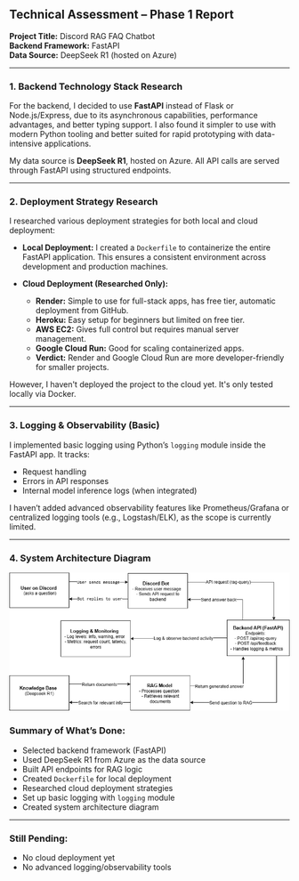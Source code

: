 ## Technical Assessment – Phase 1 Report  
**Project Title:** Discord RAG FAQ Chatbot  
**Backend Framework:** FastAPI  
**Data Source:** DeepSeek R1 (hosted on Azure)

---

### 1. **Backend Technology Stack Research**  
For the backend, I decided to use **FastAPI** instead of Flask or Node.js/Express, due to its asynchronous capabilities, performance advantages, and better typing support. I also found it simpler to use with modern Python tooling and better suited for rapid prototyping with data-intensive applications.

My data source is **DeepSeek R1**, hosted on Azure. All API calls are served through FastAPI using structured endpoints.

---

### 2. **Deployment Strategy Research**  
I researched various deployment strategies for both local and cloud deployment:

- **Local Deployment:** I created a `Dockerfile` to containerize the entire FastAPI application. This ensures a consistent environment across development and production machines.
  
- **Cloud Deployment (Researched Only):**
  - **Render:** Simple to use for full-stack apps, has free tier, automatic deployment from GitHub.
  - **Heroku:** Easy setup for beginners but limited on free tier.
  - **AWS EC2:** Gives full control but requires manual server management.
  - **Google Cloud Run:** Good for scaling containerized apps.
  - **Verdict:** Render and Google Cloud Run are more developer-friendly for smaller projects.

However, I haven't deployed the project to the cloud yet. It's only tested locally via Docker.

---

### 3. **Logging & Observability (Basic)**  
I implemented basic logging using Python’s `logging` module inside the FastAPI app. It tracks:

- Request handling
- Errors in API responses
- Internal model inference logs (when integrated)

I haven’t added advanced observability features like Prometheus/Grafana or centralized logging tools (e.g., Logstash/ELK), as the scope is currently limited.

---

### 4. **System Architecture Diagram**  
![Architecture Diagram](https://raw.githubusercontent.com/Mariam-Mo20/discord-rag-backend/main/Architecture%20Diagram.png)


### Summary of What’s Done:
-  Selected backend framework (FastAPI)  
-  Used DeepSeek R1 from Azure as the data source  
-  Built API endpoints for RAG logic  
-  Created `Dockerfile` for local deployment  
-  Researched cloud deployment strategies  
-  Set up basic logging with `logging` module  
-  Created system architecture diagram  

---

### Still Pending:
-  No cloud deployment yet  
-  No advanced logging/observability tools  

